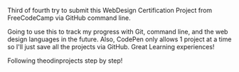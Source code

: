 Third of fourth try to submit this WebDesign Certification Project from 
FreeCodeCamp via GitHub command line. 

Going to use this to track my progress with Git, command line, and the web 
design languages in the future. Also, CodePen only allows 1 project at a time 
so I'll just save all the projects via GitHub. Great Learning experiences!

Following theodinprojects step by step! 
